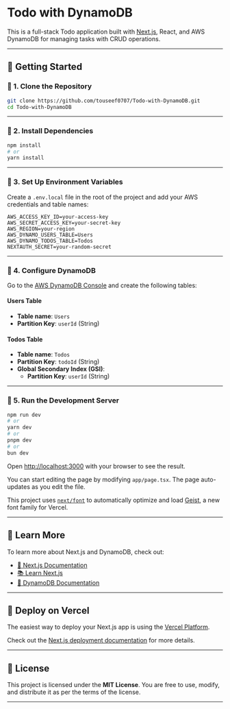 # Todo with DynamoDB  

This is a full-stack Todo application built with [Next.js](https://nextjs.org), React, and AWS DynamoDB for managing tasks with CRUD operations.  

---

## 🚀 Getting Started  

### 🔹 1. Clone the Repository  

```bash
git clone https://github.com/touseef0707/Todo-with-DynamoDB.git
cd Todo-with-DynamoDB
```

---

### 🔹 2. Install Dependencies  

```bash
npm install
# or
yarn install
```

---

### 🔹 3. Set Up Environment Variables  

Create a `.env.local` file in the root of the project and add your AWS credentials and table names:  

```env
AWS_ACCESS_KEY_ID=your-access-key
AWS_SECRET_ACCESS_KEY=your-secret-key
AWS_REGION=your-region
AWS_DYNAMO_USERS_TABLE=Users
AWS_DYNAMO_TODOS_TABLE=Todos
NEXTAUTH_SECRET=your-random-secret
```

---

### 🔹 4. Configure DynamoDB  

Go to the [AWS DynamoDB Console](https://console.aws.amazon.com/dynamodb/) and create the following tables:  

#### **Users Table**  
- **Table name**: `Users`  
- **Partition Key**: `userId` (String)  

#### **Todos Table**  
- **Table name**: `Todos`  
- **Partition Key**: `todoId` (String)  
- **Global Secondary Index (GSI)**:  
  - **Partition Key**: `userId` (String)  

---

### 🔹 5. Run the Development Server  

```bash
npm run dev
# or
yarn dev
# or
pnpm dev
# or
bun dev
```

Open [http://localhost:3000](http://localhost:3000) with your browser to see the result.  

You can start editing the page by modifying `app/page.tsx`. The page auto-updates as you edit the file.  

This project uses [`next/font`](https://nextjs.org/docs/app/building-your-application/optimizing/fonts) to automatically optimize and load [Geist](https://vercel.com/font), a new font family for Vercel.  

---

## 📖 Learn More  

To learn more about Next.js and DynamoDB, check out:  

- [📜 Next.js Documentation](https://nextjs.org/docs)  
- [📚 Learn Next.js](https://nextjs.org/learn)  
- [📖 DynamoDB Documentation](https://docs.aws.amazon.com/dynamodb/index.html)  

---

## 🚢 Deploy on Vercel  

The easiest way to deploy your Next.js app is using the [Vercel Platform](https://vercel.com/new?utm_medium=default-template&filter=next.js&utm_source=create-next-app&utm_campaign=create-next-app-readme).  

Check out the [Next.js deployment documentation](https://nextjs.org/docs/app/building-your-application/deploying) for more details.  

---

## 📜 License  

This project is licensed under the **MIT License**. You are free to use, modify, and distribute it as per the terms of the license.  

---
